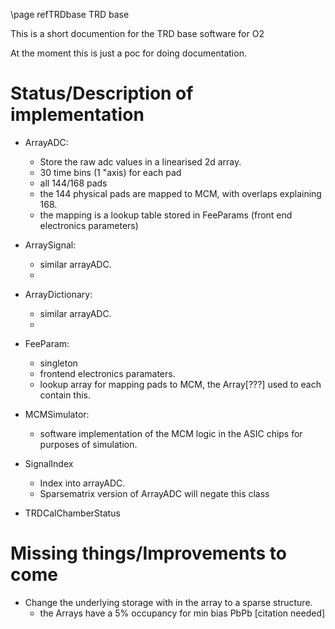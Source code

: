 \page refTRDbase TRD base

This is a short documention for the TRD base software for O2

At the moment this is just a poc for doing documentation.
# Status/Description of implementation


* ArrayADC:
  - Store the raw adc values in a linearised 2d array.
  - 30 time bins (1 "axis) for each pad
  - all 144/168 pads
  - the 144 physical pads are mapped to MCM, with overlaps explaining 168.
  - the mapping is a lookup table stored in FeeParams (front end electronics parameters)
  
* ArraySignal:
  -  similar arrayADC.
  - 
* ArrayDictionary:
  - similar arrayADC.
  -
* FeeParam:
  - singleton
  - frontend electronics paramaters.
  - lookup array for mapping pads to MCM, the Array[???] used to each contain this.
* MCMSimulator:
  - software implementation of the MCM logic in the ASIC chips for purposes of simulation.
* SignalIndex 
  - Index into arrayADC.
  - Sparsematrix version of ArrayADC will negate this class
* TRDCalChamberStatus

# Missing things/Improvements to come
 
* Change the underlying storage with in the array to a sparse structure.
   - the Arrays have a 5% occupancy for min bias PbPb [citation needed]
